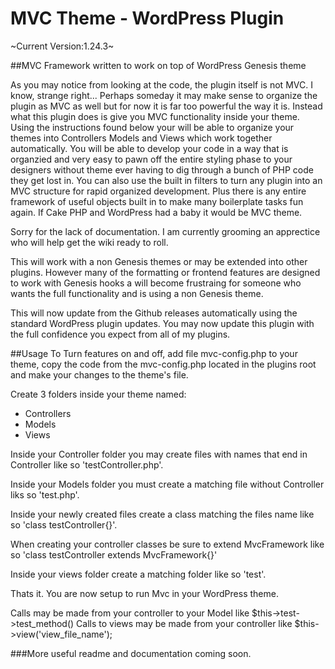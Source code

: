 MVC Theme - WordPress Plugin
==============================

~Current Version:1.24.3~

##MVC Framework written to work on top of WordPress Genesis theme

As you may notice from looking at the code, the plugin itself is not MVC. I know, strange right... Perhaps someday it may make sense to organize the plugin as MVC as well but for now it is far too powerful the way it is. Instead what this plugin does is give you MVC functionality inside your theme. Using the instructions found below your will be able to organize your themes into Controllers Models and Views which work together automatically. You will be able to develop your code in a way that is organzied and very easy to pawn off the entire styling phase to your designers without theme ever having to dig through a bunch of PHP code they get lost in. You can also use the built in filters to turn any plugin into an MVC structure for rapid organized development. Plus there is any entire framework of useful objects built in to make many boilerplate tasks fun again. If Cake PHP and WordPress had a baby it would be MVC theme.

Sorry for the lack of documentation. I am currently grooming an apprectice who will help get the wiki ready to roll.

This will work with a non Genesis themes or may be extended into other plugins. However many of the formatting or frontend features
are designed to work with Genesis hooks a will become frustraing for someone who wants the full functionality and is using a non 
Genesis theme.


This will now update from the Github releases automatically using the standard WordPress plugin updates. You may now update this plugin with the full confidence you expect from all of my plugins.


##Usage
To Turn features on and off, add file mvc-config.php to your theme, copy the code from the mvc-config.php located in the plugins root and make your changes to the theme's file.

Create 3 folders inside your theme named:
* Controllers
* Models
* Views

Inside your Controller folder you may create files with names that end in Controller like so 'testController.php'.

Inside your Models folder you must create a matching file without Controller liks so 'test.php'.

Inside your newly created files create a class matching the files name like so 'class testController{}'.

When creating your controller classes be sure to extend MvcFramework like so 'class testController extends MvcFramework{}'

Inside your views folder create a matching folder like so 'test'.

Thats it. You are now setup to run Mvc in your WordPress theme.

Calls may be made from your controller to your Model like $this->test->test_method()
Calls to views may be made from your controller like $this->view('view_file_name');


###More useful readme and documentation coming soon.




